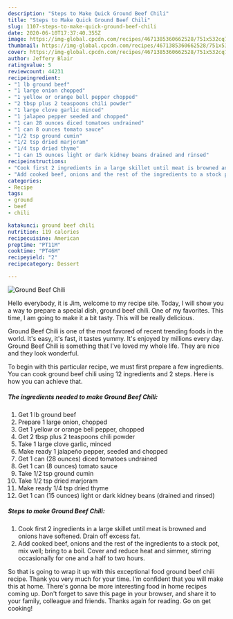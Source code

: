 ```yaml
---
description: "Steps to Make Quick Ground Beef Chili"
title: "Steps to Make Quick Ground Beef Chili"
slug: 1107-steps-to-make-quick-ground-beef-chili
date: 2020-06-10T17:37:40.355Z
image: https://img-global.cpcdn.com/recipes/4671385360662528/751x532cq70/ground-beef-chili-recipe-main-photo.jpg
thumbnail: https://img-global.cpcdn.com/recipes/4671385360662528/751x532cq70/ground-beef-chili-recipe-main-photo.jpg
cover: https://img-global.cpcdn.com/recipes/4671385360662528/751x532cq70/ground-beef-chili-recipe-main-photo.jpg
author: Jeffery Blair
ratingvalue: 5
reviewcount: 44231
recipeingredient:
- "1 lb ground beef"
- "1 large onion chopped"
- "1 yellow or orange bell pepper chopped"
- "2 tbsp plus 2 teaspoons chili powder"
- "1 large clove garlic minced"
- "1 jalapeo pepper seeded and chopped"
- "1 can 28 ounces diced tomatoes undrained"
- "1 can 8 ounces tomato sauce"
- "1/2 tsp ground cumin"
- "1/2 tsp dried marjoram"
- "1/4 tsp dried thyme"
- "1 can 15 ounces light or dark kidney beans drained and rinsed"
recipeinstructions:
- "Cook first 2 ingredients in a large skillet until meat is browned and onions have softened. Drain off excess fat."
- "Add cooked beef, onions and the rest of the ingredients to a stock pot, mix well; bring to a boil. Cover and reduce heat and simmer, stirring occasionally for one and a half to two hours."
categories:
- Recipe
tags:
- ground
- beef
- chili

katakunci: ground beef chili 
nutrition: 119 calories
recipecuisine: American
preptime: "PT11M"
cooktime: "PT46M"
recipeyield: "2"
recipecategory: Dessert

---
```



![Ground Beef Chili](https://img-global.cpcdn.com/recipes/4671385360662528/751x532cq70/ground-beef-chili-recipe-main-photo.jpg)

Hello everybody, it is Jim, welcome to my recipe site. Today, I will show you a way to prepare a special dish, ground beef chili. One of my favorites. This time, I am going to make it a bit tasty. This will be really delicious.

Ground Beef Chili is one of the most favored of recent trending foods in the world. It's easy, it's fast, it tastes yummy. It's enjoyed by millions every day. Ground Beef Chili is something that I've loved my whole life. They are nice and they look wonderful.




To begin with this particular recipe, we must first prepare a few ingredients. You can cook ground beef chili using 12 ingredients and 2 steps. Here is how you can achieve that.

<!--inarticleads1-->

##### The ingredients needed to make Ground Beef Chili:

1. Get 1 lb ground beef
1. Prepare 1 large onion, chopped
1. Get 1 yellow or orange bell pepper, chopped
1. Get 2 tbsp plus 2 teaspoons chili powder
1. Take 1 large clove garlic, minced
1. Make ready 1 jalapeño pepper, seeded and chopped
1. Get 1 can (28 ounces) diced tomatoes undrained
1. Get 1 can (8 ounces) tomato sauce
1. Take 1/2 tsp ground cumin
1. Take 1/2 tsp dried marjoram
1. Make ready 1/4 tsp dried thyme
1. Get 1 can (15 ounces) light or dark kidney beans (drained and rinsed)




<!--inarticleads2-->

##### Steps to make Ground Beef Chili:

1. Cook first 2 ingredients in a large skillet until meat is browned and onions have softened. Drain off excess fat.
1. Add cooked beef, onions and the rest of the ingredients to a stock pot, mix well; bring to a boil. Cover and reduce heat and simmer, stirring occasionally for one and a half to two hours.




So that is going to wrap it up with this exceptional food ground beef chili recipe. Thank you very much for your time. I'm confident that you will make this at home. There's gonna be more interesting food in home recipes coming up. Don't forget to save this page in your browser, and share it to your family, colleague and friends. Thanks again for reading. Go on get cooking!
